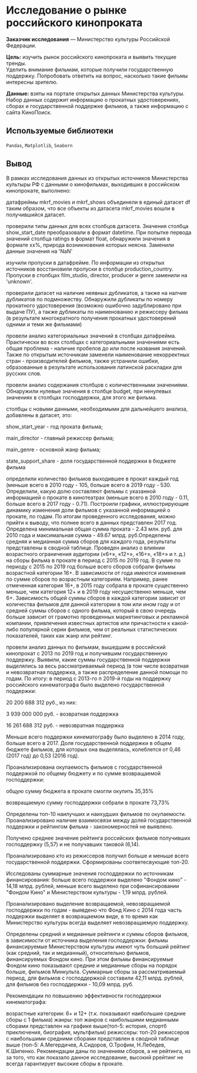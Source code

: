 # Исследование о рынке российского кинопроката  

**Заказчик исследования** — Министерство культуры Российской Федерации.  

**Цель:** изучить рынок российского кинопроката и выявить текущие тренды.  
Уделить внимание фильмам, которые получили государственную поддержку. Попробовать ответить на вопрос, насколько такие фильмы интересны зрителю.  

**Данные:** взяты на портале открытых данных Министерства культуры.  
Набор данных содержит информацию о прокатных удостоверениях, сборах и государственной поддержке фильмов, а также информацию с сайта КиноПоиск.

## Используемые библиотеки  
`Pandas`, `Matplotlib`, `Seaborn`

## Вывод  
В рамках исследования данных из открытых источников Министерства культыры РФ с данными о кинофильмах, выходивших в российском кинопрокате, выполнено:

датафреймы mkrf_movies и mkrf_shows объединели в единый датасет df таким образом, что все объекты из датасета mkrf_movies вошли в получившийся датасет.

проверили типы данных для всех столбцов датасета. Значения столбца show_start_date преобразовали в формат datetime. При попытке первода значений столбца ratings в формат float, обнаружили значения в формате xx%, природа возникновения которых неясна. Заменили данные значения на 'NaN'

изучили пропуски в датафрейме. По информации из открытых источников восстановили пропуски в столбце production_country. Пропуски в столбцах film_studio, director, producer и genre заменили на 'unknown'.

проверили датасет на наличие неявных дубликатов, а также на налчие дубликатов по подмножеству. Обнаружили дубликаты по номеру прокатного удостоверения (возможно ошибочно задублировано при выдаче ПУ), а также дубликаты по наименованию и режиссеру фильма (в результате многократного получения прокатных удостоверений одними и теми же фильмами)

провели анализ категориальных значений в столбцах датафрейма. Практически во всех столбцах с категориальными значениями есть общая проблема - наличие пробелов до или после названия значений. Также по открытым источникам заменели наименование некорректных стран - производителей фильмов, также устранили ошибки, образованные в результате использования латинской раскладки для русских слов.

провели анализ содержания столбцов с количественными значениями. Обнаружили нулевые значения в столбце budget, при ненулевых значениях в столбцах господдержки, для этого же фильма.

столбцы с новыми данными, необходимыми для дальнейшего анализа, добавлены в датасет, это:

show_start_year - год проката фильма;

main_director - главный режиссер фильма;

main_genre - основной жанр фильма;

state_support_share - доля государственной поддержки в бюджете фильма

определили количество фильмов выходившее в прокат каждый год (меньше всего в 2010 году - 105, больше всего в 2019 году - 530. Определили, какую долю составляют фильмы с указанной информацией о прокате в кинотеатрах (меньше всего в 2010 году - 0.11, больше всего в 2017 году - 0.71). Построили графики, иллюстрирующие динамику изменения доли фильмов с указанной информацией о прокате, по годам. По итогам проведенного исследования, можно прийти к выводу, что полнее всего в данных представлен 2017 год. Определена минимальная общая сумма проката - 2.43 млн. руб. для 2010 года и максимальная сумма - 49.67 млрд. руб.Определены средняя и медианная сумма сборов для каждого года, результаты представлены в сводной таблице. Проведен анализ о влиянии возрастного ограничения аудитории («6+», «12+», «16+», «18+» и т. д.) на сборы фильма в прокате в период с 2015 по 2019 год. В сумме по периоду с 2015 по 2019 год больше всего сборов собрали фильмы возрастной категории 16+. В зависимости от года имеются изменения по сумме сборов по возрастным категориям. Например, ранее отмеченная категория 16+, в 2015 году собрала в прокате существенно меньше, чем категория 12+ и в 2019 году несущественно меньше, чем 6+. Зависимость общей суммы сборов в каждой категории зависит от количества фильмов для данной категории в том или ином году и от средней суммы сборов с одного фильма, который в свою очередь больше зависит от грамотно проведенных маркетинговых и рекламной компании, привлечения известных артистов или причастности к какой-либо популярной серии фильмов, чем от реальных статистических показателей, таких как жанр или рейтинг.

провели анализ данных по фильмам, вышедшим в российский кинопрокат с 2013 по 2019 год и получившим государственную поддержку. Выявили, какие суммы государственной поддержки выделялись за весь рассматриваемый период (в том числе возвратная и невозвратная поддержка, а также распределение данной помощи по годам. По итогу: в период с 2013-го п 2019-й годы на поддержку российского кинематографа было выделено государственной поддержки:

20 200 688 312 руб., из них:

3 939 000 000 руб. - возвратная поддержка

16 261 688 312 руб. - невозвратная поддержка

Меньше всего поддержки кинематографу было выделено в 2014 году, больше всего в 2017. Доля государственной поддержки в общем бюджете фильмов, для которых она выделялась, колеблется от 0,46 (2017 год) до 0,53 (2016 год).

Проанализирована окупаемость фильмов с государственной поддержкой по общему бюджету и по сумме возвращаемой господдержки:

общую сумму бюджета в прокате смогли окупить 35,35%

возвращаемую сумму господдержки собрали в прокате 73,73%

Определены топ-10 наилучших и наихудших фильмов по окупаемости. Проанализировано наличие взаимосвязи между долей государственной поддержки и рейтингом фильма - закономерностей не выявлено.

Получено среднее значение рейтинга российских фильмов получивших господдержку (5,57) и не получавших таковой (6,14).

Проанализировано кто из режиссеров получил больше и меньше всего государственной поддержки. Сформированы соответесвующие топ-20.

Исследованы суммарные значения господдержки по источникам финансирования: больше всего поддержки выделено "Фондом кино" - 14,18 млрд. рублей, меньше всего выделено при софинансировании "Фондом Кино" и Министерством культуры - 1,19 млрд. рублей.

Проанализировано выделение возвращаемой, невозвращаемой господдержки по годам - выявдено что Фонд Кино с 2014 года часть поддержки выделяет в возвращаемом виде, в то время как Министерство культуры всегда выделяет невозвращаемую поддержку.

Определены средний и медианные рейтинги и суммы сборов фильмов, в зависимости от источника выделения господдержки: фильмы финансируемые Министерством культуры имеют чуть больший рейтинг (как средний, так и медианный), относительно фильмов, финансируемых Фондом кино. При этом фильмы финансируемые Фондом кино показывают средние и медианные сборы на порядок больше, фильмов Минкульта. Cуммарные сборы за рассматриваемый период, для фильмов с господдержкой составили 42,11 млрд. рублей, для фильмов без господдержки - 10,09 млрд. руб.

Рекомендации по повышению эффективности господдержки кинематографа:

возрастные категории: 6+ и 12+ (т.к. показывают наибольшие средние сборы с 1 фильма) жанры: топ жанров с наибольшими медианными сборами представлен на графике выше(топ-5: история, cпортб приключения, биография, мультфильм) режиссеры: топ-20 режиссеров с наибольшими средними сборами представлен в сводной таблице выше (топ-5: А.Мегердичев, А.Сидоров, О.Трофим, Н.Лебедев, К.Шипенко. Рекомендации даны по значениям сборов, а не рейтинга, из за того, что как показало данное исследование, высокий ррейтинг не всегда гарантирует высокие сборы в прокате.
